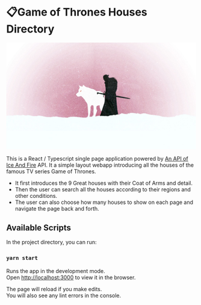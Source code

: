 # 📋Game of Thrones Houses Directory

![Alt text](public/homepage.jpg?raw=true)

This is a React / Typescript single page application powered by [An API of Ice And Fire](https://anapioficeandfire.com/) API. It a simple layout webapp introducing all the houses of the famous TV series Game of Thrones. 
- It first introduces the 9 Great houses with their Coat of Arms and detail.
- Then the user can search all the houses according to their regions and other conditions. 
- The user can also choose how many houses to show on each page and navigate the page back and forth. 
## Available Scripts

In the project directory, you can run:

### `yarn start`

Runs the app in the development mode.\
Open [http://localhost:3000](http://localhost:3000) to view it in the browser.

The page will reload if you make edits.\
You will also see any lint errors in the console.

